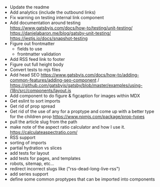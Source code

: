 
- Update the readme
- Add analytics (include the outbound links)
- Fix warning on testing internal link component
- Add documentation around testing
    https://www.gatsbyjs.com/docs/how-to/testing/unit-testing/
    https://danielabaron.me/blog/gatsby-unit-testing/
    https://jestjs.io/docs/snapshot-testing
- Figure out frontmatter
    - fields to use
    - frontmatter validation 
- Add RSS feed link to footer
- Figure out full height body
- Convert tests to mjs files
- Add head SEO https://www.gatsbyjs.com/docs/how-to/adding-common-features/adding-seo-component / https://github.com/gatsbyjs/gatsby/blob/master/examples/using-i18n/src/components/layout.js
- Add component to do figure & figcaption for images within MDX
- Get eslint to sort imports
- Get rid of prop spread
- Get rid of the use of any for a proptype and come up with a better type for the children prop https://www.npmjs.com/package/prop-types
- pull the article slug from the path
- make note of the aspect ratio calculator and how I use it. https://calculateaspectratio.com/
- RSS support
- sorting of imports
- partial hydration vs slices
- add tests for layout
- add tests for pages, and templates
- robots, sitemap, etc...
- redirect incorrect slugs like ("rss-dead-long-live-rss")
- add series support
- define some common proptypes that can be imported into components